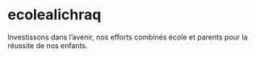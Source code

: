 # ecolealichraq
Investissons dans l’avenir, nos efforts combinés école et parents pour la réussite de nos enfants.
